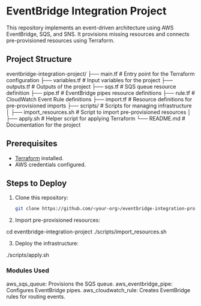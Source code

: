 # EventBridge Integration Project

This repository implements an event-driven architecture using AWS EventBridge, SQS, and SNS. It provisions missing resources and connects pre-provisioned resources using Terraform.

## Project Structure

eventbridge-integration-project/
├── main.tf              # Entry point for the Terraform configuration
├── variables.tf         # Input variables for the project
├── outputs.tf           # Outputs of the project
├── sqs.tf               # SQS queue resource definition
├── pipe.tf              # EventBridge pipes resource definitions
├── rule.tf              # CloudWatch Event Rule definitions
├── import.tf            # Resource definitions for pre-provisioned imports
├── scripts/             # Scripts for managing infrastructure
│   ├── import_resources.sh  # Script to import pre-provisioned resources
│   ├── apply.sh             # Helper script for applying Terraform
└── README.md            # Documentation for the project


## Prerequisites

- [Terraform](https://www.terraform.io/downloads.html) installed.
- AWS credentials configured.

## Steps to Deploy

1. Clone this repository:
   ```bash
   git clone https://github.com/<your-org>/eventbridge-integration-project.git


2. Import pre-provisioned resources:

cd eventbridge-integration-project
./scripts/import_resources.sh

3. Deploy the infrastructure:

./scripts/apply.sh

### Modules Used

aws_sqs_queue: Provisions the SQS queue.
aws_eventbridge_pipe: Configures EventBridge pipes.
aws_cloudwatch_rule: Creates EventBridge rules for routing events.


